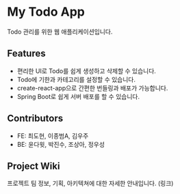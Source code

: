 # My Todo App

Todo 관리를 위한 웹 애플리케이션입니다.

## Features

- 편리한 UI로 Todo를 쉽게 생성하고 삭제할 수 있습니다.
- Todo에 기한과 카테고리를 설정할 수 있습니다.
- create-react-app으로 간편한 번들링과 배포가 가능합니다.
- Spring Boot로 쉽게 서버 배포를 할 수 있습니다.

## Contributors

- FE: 최도현, 이종범A, 김우주
- BE: 윤다윗, 박진수, 조상아, 정우성

## Project Wiki

프로젝트 팀 정보, 기획, 아키텍쳐에 대한 자세한 안내입니다.
(링크)